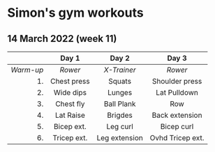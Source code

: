 # Simon's gym workouts

## 14 March 2022 (week 11)

|            |  **Day 1**  |   **Day 2**   |    **Day 3**     |
|-----------:|:-----------:|:-------------:|:----------------:|
|  *Warm-up* |   *Rower*   |  *X-Trainer*  |     *Rower*      |  
|         1. | Chest press |    Squats     |  Shoulder press  |
|         2. |  Wide dips  |    Lunges     |   Lat Pulldown   |
|         3. |  Chest fly  |  Ball Plank   |       Row        |
|         4. |  Lat Raise  |    Brigdes    |  Back extension  |
|         5. | Bicep ext.  |   Leg curl    |    Bicep curl    |
|         6. | Tricep ext. | Leg extension | Ovhd Tricep ext. |